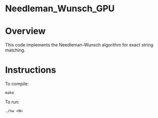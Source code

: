 # Needleman_Wunsch_GPU

# Overview

This code implements the Needleman-Wunsch algorithm for exact string matching.

# Instructions

To compile:

```
make
```

To run:

```
./nw <N> 

```
